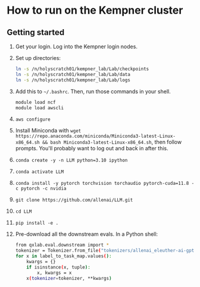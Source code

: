 How to run on the Kempner cluster
===

Getting started
---

1. Get your login. Log into the Kempner login nodes.
2. Set up directories:

   ```bash
   ln -s /n/holyscratch01/kempner_lab/Lab/checkpoints
   ln -s /n/holyscratch01/kempner_lab/Lab/data
   ln -s /n/holyscratch01/kempner_lab/Lab/logs
   ```

3. Add this to `~/.bashrc`. Then, run those commands in your shell.

   ```bash
   module load ncf
   module load awscli
   ```

4. `aws configure`
5. Install Miniconda with `wget https://repo.anaconda.com/miniconda/Miniconda3-latest-Linux-x86_64.sh && bash Miniconda3-latest-Linux-x86_64.sh`, then follow prompts. You'll probably want to log out and back in after this.
6. `conda create -y -n LLM python=3.10 ipython`
7. `conda activate LLM`
8. `conda install -y pytorch torchvision torchaudio pytorch-cuda=11.8 -c pytorch -c nvidia`
9. `git clone https://github.com/allenai/LLM.git`
10. `cd LLM`
11. `pip install -e .`
12. Pre-download all the downstream evals. In a Python shell:

    ```bash
    from qxlab.eval.downstream import *
    tokenizer = Tokenizer.from_file("tokenizers/allenai_eleuther-ai-gpt-neox-20b-pii-special.json")
    for x in label_to_task_map.values():
        kwargs = {}
        if isinstance(x, tuple):
            x, kwargs = x
        x(tokenizer=tokenizer, **kwargs)
    ```

